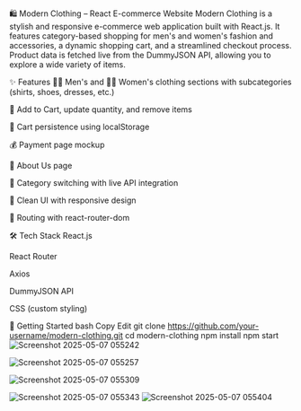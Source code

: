 🛍️ Modern Clothing – React E-commerce Website
Modern Clothing is a stylish and responsive e-commerce web application built with React.js. It features category-based shopping for men's and women's fashion and accessories, a dynamic shopping cart, and a streamlined checkout process. Product data is fetched live from the DummyJSON API, allowing you to explore a wide variety of items.

✨ Features
🧍‍♂️ Men's and 🧍‍♀️ Women's clothing sections with subcategories (shirts, shoes, dresses, etc.)

🛒 Add to Cart, update quantity, and remove items

💾 Cart persistence using localStorage

💰 Payment page mockup

📄 About Us page

🔄 Category switching with live API integration

🎨 Clean UI with responsive design

🔗 Routing with react-router-dom

🛠️ Tech Stack
React.js

React Router

Axios

DummyJSON API

CSS (custom styling)

🚀 Getting Started
bash
Copy
Edit
git clone https://github.com/your-username/modern-clothing.git
cd modern-clothing
npm install
npm start
![Screenshot 2025-05-07 055242](https://github.com/user-attachments/assets/0ffb75da-f206-4dea-924d-186c0bf568a8)

![Screenshot 2025-05-07 055257](https://github.com/user-attachments/assets/8ccfde16-ecb4-484d-b281-f65bad421a15)

![Screenshot 2025-05-07 055309](https://github.com/user-attachments/assets/b143f7a3-beb9-46e3-8e29-7035fb3b823a)


![Screenshot 2025-05-07 055343](https://github.com/user-attachments/assets/88c0304d-137b-4c2c-8732-fd4ec3c46cb0)
![Screenshot 2025-05-07 055404](https://github.com/user-attachments/assets/bd5e6ee1-052b-4946-b6f6-39aff4551e82)


